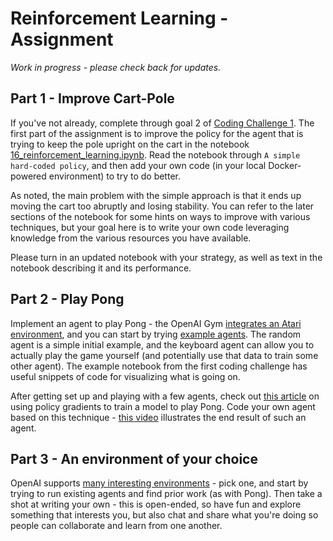 # Reinforcement Learning - Assignment

*Work in progress - please check back for updates.*

## Part 1 - Improve Cart-Pole

If you've not already, complete through goal 2 of [Coding Challenge 1](../cc1/).
The first part of the assignment is to improve the policy for the agent that is
trying to keep the pole upright on the cart in the notebook
[16_reinforcement_learning.ipynb](https://github.com/ageron/handson-ml/blob/master/16_reinforcement_learning.ipynb).
Read the notebook through `A simple hard-coded policy`, and then add your own
code (in your local Docker-powered environment) to try to do better.

As noted, the main problem with the simple approach is that it ends up moving
the cart too abruptly and losing stability. You can refer to the later sections
of the notebook for some hints on ways to improve with various techniques, but
your goal here is to write your own code leveraging knowledge from the various
resources you have available.

Please turn in an updated notebook with your strategy, as well as text in the
notebook describing it and its performance.


## Part 2 - Play Pong

Implement an agent to play Pong - the OpenAI Gym
[integrates an Atari environment](https://github.com/openai/gym#atari), and you
can start by trying
[example agents](https://github.com/openai/gym/tree/master/examples/agents). The
random agent is a simple initial example, and the keyboard agent can allow you
to actually play the game yourself (and potentially use that data to train
some other agent). The example notebook from the first coding challenge has
useful snippets of code for visualizing what is going on.

After getting set up and playing with a few agents, check out
[this article](http://karpathy.github.io/2016/05/31/rl/) on using policy
gradients to train a model to play Pong. Code your own agent based on this
technique - [this video](https://youtu.be/YOW8m2YGtRg) illustrates the end
result of such an agent.


## Part 3 - An environment of your choice

OpenAI supports
[many interesting environments](https://github.com/openai/gym#environments) -
pick one, and start by trying to run existing agents and find prior work (as
with Pong). Then take a shot at writing your own - this is open-ended, so have
fun and explore something that interests you, but also chat and share what
you're doing so people can collaborate and learn from one another.
